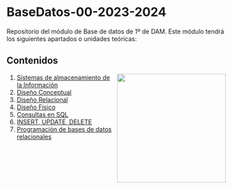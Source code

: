 # BaseDatos-00-2023-2024
Repositorio del módulo de Base de datos de 1º de DAM. Este módulo tendrá los siguientes apartados o unidades teóricas:

<h2>Contenidos</h2>
<picture> <img align="right" src="https://github.com/7oSkaaa/7oSkaaa/blob/main/Images/Right_Side.gif?raw=true" width = 250px></picture>
<ol>
  <li>
    <a href="https://github.com/Olmedo30/BaseDatos-01-2023-2024">Sistemas de almacenamiento de la Información</a>
  </li>
  <li>
    <a href="https://github.com/Olmedo30/BaseDatos-02-2023-2024">Diseño Conceptual</a>
  </li>
  <li>
    <a href="https://github.com/Olmedo30/BaseDatos-03-2023-2024">Diseño Relacional</a>
  </li>
  <li>
    <a href="https://github.com/Olmedo30/BaseDatos-04-2023-2024">Diseño Físico</a>
  </li>
  <li>
    <a href="https://github.com/Olmedo30/BaseDatos-05-2023-2024">Consultas en SQL</a>
  </li>
  <li>
    <a href="https://github.com/Olmedo30/BaseDatos-06-2023-2024">INSERT, UPDATE, DELETE</a>
  </li>
  <li>
    <a href="https://github.com/Olmedo30/BaseDatos-07-2023-2024">Programación de bases de datos relacionales</a>
  </li>
</ol>

